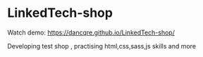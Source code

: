 # LinkedTech-shop

Watch demo: https://dancqre.github.io/LinkedTech-shop/

Developing test shop , practising html,css,sass,js skills and more 
